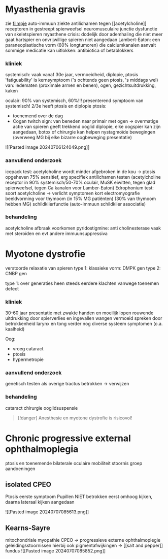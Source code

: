 
# Myasthenia gravis
zie [filmpje](https://www.youtube.com/watch?v=vgc_xDxAvK8&ab_channel=Neuro-OphthalmologywithDr.AndrewG.Lee)
auto-immuun ziekte
antilichamen tegen [[acetylcholine]] receptoren in gestreept spierweefsel
neuromusculaire junctie dysfunctie van skeletspieren
myasthene crisis: dodelijk door ademhaling die niet meer gaat
hartspier en onvrijwillige spieren niet aangedaan
Lambert-Eaton: een paraneoplastische vorm (60% longtumoren) die calciumkanalen aanvalt
sommige medicatie kan uitlokken: antibiotica of betablokkers

### kliniek

systemisch:
vaak vanaf 30e jaar, vermoeidheid, diplopie, ptosis
'fatiguability' is kernsymptoom ('s ochtends geen ptosis, 's middags wel)
van: ledematen (proximale armen en benen), ogen, gezichtsuitdrukking, kaken

oculair:
90% van systemisch, 60%!!! presenterend symptoom van systemisch!
2/3e heeft ptosis en diplopie
ptosis:
- toenemend over de dag
- Cogan twitch sign: van beneden naar primair met ogen -> overmatige actie van spieren geeft trekkend ooglid
diplopie, elke oogspier kan zijn aangedaan, botox of chirurgie kan helpen
nystagmoïde bewegingen (overweeg MG bij elke bizarre oogbeweging presentatie)

![[Pasted image 20240706124049.png]]


### aanvullend onderzoek
icepack test: acetylcholine wordt minder afgebroken in de kou -> ptosis opgeheven
75% sensitief, erg specifiek
antilichamen testen (acetylcholine receptor in 90% systemisch/50-70% oculair, MuSK eiwitten, tegen glad spierweefsel, tegen Ca kanalen voor Lamber-Eaton)
Edrophonium test: soort acetylcholine -> verlicht symptomen kort
electromyografie
beeldvorming voor thymoom (in 15% MG patiënten) (30% van thymoom hebben MG)
schildklierfunctie (auto-immuun schildklier associatie)

### behandeling
acetylcholine afbraak voorkomen 
pyridostigmine: anti cholinesterase
vaak met steroïden en evt andere immuunsuppressiva

# Myotone dystrofie
verstoorde relaxatie van spieren
type 1: klassieke vorm: DMPK gen 
type 2: CNBP gen

type 1:
over generaties heen steeds eerdere klachten vanwege toenemen defect
### kliniek
30-60 jaar presentatie met zwakte handen en moeilijk lopen
rouwende uitdrukking door spierverlies en ingevallen wangen
vermoeid spreken door betrokkenheid larynx en tong
verder nog diverse systeem symptomen (o.a. kaalheid)

Oog:
- vroeg cataract
- ptosis
- hypermetropie

### aanvullend onderzoek
genetisch testen
als overige tractus betrokken -> verwijzen

### behandeling 
cataract chirurgie
ooglidsuspensie

> [!danger] Anesthesie en myotone dystrofie is risicovol!

# Chronic progressive external ophthalmoplegia
ptosis en toenemende bilaterale oculaire mobiliteit stoornis
groep aandoeningen

## isolated CPEO 
Ptosis eerste symptoom
Pupillen NIET betrokken
eerst omhoog kijken, daarna lateraal kijken aangedaan

![[Pasted image 20240707085613.png]]



## Kearns-Sayre
mitochondriale myopathie
CPEO -> progressieve externe ophthalmoplegie
geleidingsstoornissen
hierbij ook pigmentafwijkingen -> [[salt and pepper]] fundus
![[Pasted image 20240707085852.png]]
